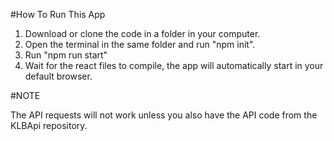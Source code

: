 #How To Run This App

1. Download or clone the code in a folder in your computer.
2. Open the terminal in the same folder and run "npm init".
3. Run "npm run start"
4. Wait for the react files to compile, the app will automatically start in your default browser.

#NOTE

The API requests will not work unless you also have the API code from the KLBApi repository.
